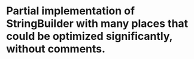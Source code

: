 # Partial implementation of StringBuilder with many places that could be optimized significantly, without comments. 
